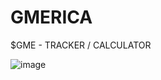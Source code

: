 # GMERICA
$GME - TRACKER / CALCULATOR

![image](https://user-images.githubusercontent.com/49335210/178840967-04170840-0b6a-452b-a1d1-4a0edaf7b32f.png)
